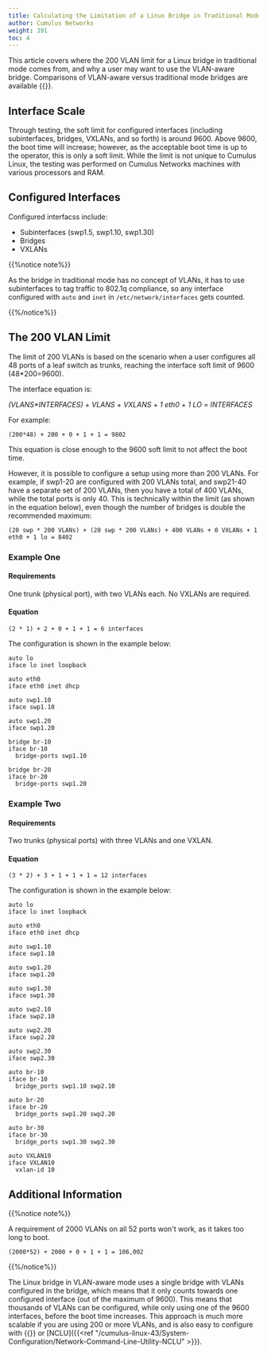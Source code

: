 ```yaml
---
title: Calculating the Limitation of a Linux Bridge in Traditional Mode
author: Cumulus Networks
weight: 391
toc: 4
---
```


This article covers where the 200 VLAN limit for a Linux bridge in traditional mode comes from, and why a user may want to use the VLAN-aware bridge. Comparisons of VLAN-aware versus traditional mode bridges are available {{<link url="Compare-Traditional-Bridge-Mode-to-VLAN-aware-Bridge-Mode" text="here">}}.

## Interface Scale

Through testing, the soft limit for configured interfaces (including subinterfaces, bridges, VXLANs, and so forth) is around 9600. Above 9600, the boot time will increase; however, as the acceptable boot time is up to the operator, this is only a soft limit. While the limit is not unique to Cumulus Linux, the testing was performed on Cumulus Networks machines with various processors and RAM.

## Configured Interfaces

Configured interfacss include:

- Subinterfaces (swp1.5, swp1.10, swp1.30)
- Bridges
- VXLANs

{{%notice note%}}

As the bridge in traditional mode has no concept of VLANs, it has to use subinterfaces to tag traffic to 802.1q compliance, so any interface configured with `auto` and `inet` in `/etc/network/interfaces` gets counted.

{{%/notice%}}

## The 200 VLAN Limit

The limit of 200 VLANs is based on the scenario when a user configures all 48 ports of a leaf switch as trunks, reaching the interface soft limit of 9600 (48\*200=9600).

The interface equation is:

*(VLANS\*INTERFACES)* + *VLANS* + *VXLANS* + *1 eth0* + *1 LO* = *INTERFACES*

For example:

    (200*48) + 200 + 0 + 1 + 1 = 9802

This equation is close enough to the 9600 soft limit to not affect the boot time.

However, it is possible to configure a setup using more than 200 VLANs. For example, if swp1-20 are configured with 200 VLANs total, and swp21-40 have a separate set of 200 VLANs, then you have a total of 400 VLANs, while the total ports is only 40. This is technically within the limit (as shown in the equation below), even though the number of bridges is double the recommended maximum:

    (20 swp * 200 VLANs) + (20 swp * 200 VLANs) + 400 VLANs + 0 VXLANs + 1 eth0 + 1 lo = 8402

### Example One

#### Requirements

One trunk (physical port), with two VLANs each. No VXLANs are required.

#### Equation

    (2 * 1) + 2 + 0 + 1 + 1 = 6 interfaces

The configuration is shown in the example below:

    auto lo
    iface lo inet loopback
    
    auto eth0
    iface eth0 inet dhcp
    
    auto swp1.10
    iface swp1.10
    
    auto swp1.20
    iface swp1.20
    
    bridge br-10
    iface br-10
      bridge-ports swp1.10
    
    bridge br-20
    iface br-20
      bridge-ports swp1.20

### Example Two

#### Requirements

Two trunks (physical ports) with three VLANs and one VXLAN.

#### Equation

    (3 * 2) + 3 + 1 + 1 + 1 = 12 interfaces

The configuration is shown in the example below:

    auto lo
    iface lo inet loopback
    
    auto eth0
    iface eth0 inet dhcp
    
    auto swp1.10
    iface swp1.10
    
    auto swp1.20
    iface swp1.20
    
    auto swp1.30
    iface swp1.30
    
    auto swp2.10
    iface swp2.10
    
    auto swp2.20
    iface swp2.20
    
    auto swp2.30
    iface swp2.30
    
    auto br-10
    iface br-10
      bridge_ports swp1.10 swp2.10
    
    auto br-20
    iface br-20
      bridge_ports swp1.20 swp2.20
    
    auto br-30
    iface br-30
      bridge_ports swp1.30 swp2.30
    
    auto VXLAN10
    iface VXLAN10
      vxlan-id 10

## Additional Information

{{%notice note%}}

A requirement of 2000 VLANs on all 52 ports won't work, as it takes too long to boot.

    (2000*52) + 2000 + 0 + 1 + 1 = 106,002

{{%/notice%}}

The Linux bridge in VLAN-aware mode uses a single bridge with VLANs configured in the bridge, which means that it only counts towards one configured interface (out of the maximum of 9600). This means that thousands of VLANs can be configured, while only using one of the 9600 interfaces, before the boot time increases. This approach is much more scalable if you are using 200 or more VLANs, and is also easy to configure with {{<exlink url="https://github.com/CumulusNetworks/ifupdown2" text="ifupdown2">}} or [NCLU]({{<ref "/cumulus-linux-43/System-Configuration/Network-Command-Line-Utility-NCLU" >}}).
